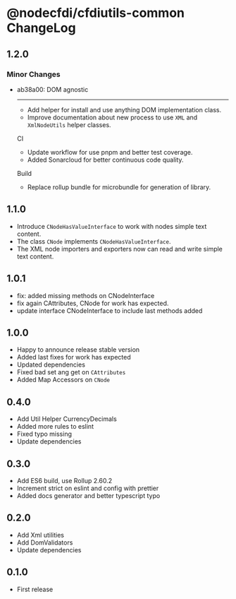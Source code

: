 # @nodecfdi/cfdiutils-common ChangeLog

## 1.2.0

### Minor Changes

- ab38a00: DOM agnostic

  ***

  - Add helper for install and use anything DOM implementation class.
  - Improve documentation about new process to use `XML` and `XmlNodeUtils` helper classes.

  CI

  - Update workflow for use pnpm and better test coverage.
  - Added Sonarcloud for better continuous code quality.

  Build

  - Replace rollup bundle for microbundle for generation of library.

## 1.1.0

- Introduce `CNodeHasValueInterface` to work with nodes simple text content.
- The class `CNode` implements `CNodeHasValueInterface`.
- The XML node importers and exporters now can read and write simple text content.

## 1.0.1

- fix: added missing methods on CNodeInterface
- fix again CAttributes, CNode for work has expected.
- update interface CNodeInterface to include last methods added

## 1.0.0

- Happy to announce release stable version
- Added last fixes for work has expected
- Updated dependencies
- Fixed bad set ang get on `CAttributes`
- Added Map Accessors on `CNode`

## 0.4.0

- Add Util Helper CurrencyDecimals
- Added more rules to eslint
- Fixed typo missing
- Update dependencies

## 0.3.0

- Add ES6 build, use Rollup 2.60.2
- Increment strict on eslint and config with prettier
- Added docs generator and better typescript typo

## 0.2.0

- Add Xml utilities
- Add DomValidators
- Update dependencies

## 0.1.0

- First release
